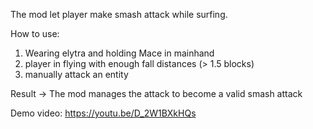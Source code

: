 The mod let player make smash attack while surfing. 

How to use:
1. Wearing elytra and holding Mace in mainhand
2. player in flying with enough fall distances (> 1.5 blocks)
3. manually attack an entity


Result -> The mod manages the attack to become a valid smash attack


Demo video: https://youtu.be/D_2W1BXkHQs
